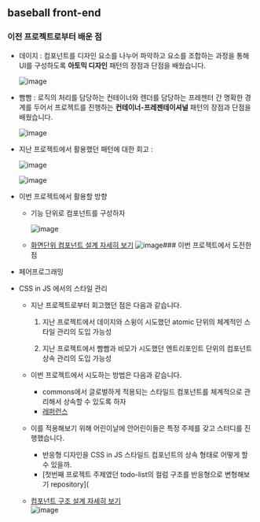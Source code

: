 ## baseball front-end

### 이전 프로젝트로부터 배운 점

- 데이지 : 컴포넌트를 디자인 요소를 나누어 파악하고 요소를 조합하는 과정을 통해 UI를 구성하도록 **아토믹 디자인** 패턴의 장점과 단점을 배웠습니다.

  ![image](https://user-images.githubusercontent.com/13144573/117402089-b424a400-af40-11eb-9ae4-1df5c365d4a5.png)

- 빰빰 : 로직의 처리를 담당하는 컨테이너와 렌더를 담당하는 프레젠터 간 명확한 경계를 두어서 프로젝트를 진행하는 **컨테이너-프레젠테이셔널** 패턴의 장점과 단점을 배웠습니다.

  ![image](https://user-images.githubusercontent.com/13144573/117402182-e2a27f00-af40-11eb-9957-f8471e23885e.png)

- 지난 프로젝트에서 활용했던 패턴에 대한 회고 : 

  ![image](https://user-images.githubusercontent.com/13144573/117402500-7a07d200-af41-11eb-9b97-2555a6bade52.png)

  ![image](https://user-images.githubusercontent.com/13144573/117402636-bc311380-af41-11eb-9f54-ad53b32c13ab.png)

- 이번 프로젝트에서 활용할 방향

  - 기능 단위로 컴포넌트를 구성하자

    ![image](https://user-images.githubusercontent.com/13144573/117402926-47aaa480-af42-11eb-9190-1f550cd8de9e.png)

  - [화면단위 컴포넌트 설계 자세히 보기](https://docs.google.com/presentation/d/1SoenJhdSngDiUf8UpG0lDOyvE9vHUUzDDxdtIu6YxDE)
    ![image](https://user-images.githubusercontent.com/13144573/117404668-4d55b980-af45-11eb-99af-e920c2104881.png)### 이번 프로젝트에서 도전한 점

- 페어프로그래밍

- CSS in JS 에서의 스타일 관리

  - 지난 프로젝트로부터 회고했던 점은 다음과 같습니다.

    1) 지난 프로젝트에서 데이지와 스윙이 시도했던 atomic 단위의 체계적인 스타일 관리의 도입 가능성

    2) 지난 프로젝트에서 빰빰과 비모가 시도했던 엔트리포인트 단위의 컴포넌트 상속 관리의 도입 가능성

  - 이번 프로젝트에서 시도하는 방법은 다음과 같습니다.

    - commons에서 글로벌하게 적용되는 스타일드 컴포넌트를 체계적으로 관리해서 상속할 수 있도록 하자
    - [레퍼런스](https://thebook.io/080203/ch24/03/01/)

  - 이를 적용해보기 위해 어린이날에 안어린이들은 특정 주제를 갖고 스터디를 진행했습니다.

    - 반응형 디자인을 CSS in JS 스타일드 컴포넌트의 상속 형태로 어떻게 할 수 있을까.
    - [첫번째 프로젝트 주제였던 todo-list의 컬럼 구조를 반응형으로 변형해보기 repository](


  - [컴포넌트 구조 설계 자세히 보기](https://viewer.diagrams.net/?highlight=0000ff&edit=_blank&layers=1&nav=1&title=baseball.front.drawio#R1Zpdb5swFIZ%2FDdJ2sSlgSOCy%2BeiH1Gid0LT20gMXvBGcOqYJ%2B%2FUzwYQQ045GIXaugg%2B2wc85x37tYIDJYnND4TKekxAlhjUINwaYGpZl2taQ%2FxSWvLS4plMaIopDUak2%2BPgvEsaBsGY4RKtGRUZIwvCyaQxImqKANWyQUrJuVnsmSfOpSxghyeAHMJGtP3HIYjEKa1TbbxGO4urJ5tAr7yxgVVmMZBXDkKz3TGBmgAklhJVXi80EJQW8ikvZ7vqNu7sXoyhlXRrc3f%2F4lUXf06fV6wt8Ac4c%2BdEXMYwVy6sBo5CPXxQJZTGJSAqTWW0dU5KlISp6HfBSXeeekCU3mtz4GzGWC2fCjBFuitkiEXfRBrPHveunoquvjihNN6LnbSGvCimj%2BeO2olkV99oVxbrhttRo%2BYAoXiCGqDCWwy7G%2BiZNYVqRjAboHYRVVEIaIfZOveHO5zxZEOFvQ3PejqIEMvzafA8oojba1asdyy%2BEbz%2FgZ9HvK0wy8aRb3vNDEfyHAdB07zrGDPlLuEWw5jnedKXoFlGGNu%2BTlEcuGgxFfuTN4rrONrNKoXgv06p6J0dVtNclJ0Zdk%2BJjKXHC6Lc6Rr%2BnMvotKfrnEKc6Rv9u3VMW%2FkBidQMX6jlZoAnK7sgJ9MXJvgxOrmpOzmVw2kFRBmoogZIgcQm5LC6DjCb5mMLgTzHn%2Fo9WjfZU7AZNdkBG10Zuh%2FP06kajJds6bsm2zrhmex3XbHPQHgZnkqxAH6ceqcO0dOobuX0ep3rSJDcnIUzULwf24S5EtQ6rhOAeqiliECd%2BQCjSg5oNtKMmb3QfEpgjeo9XTFNoI%2BXQZC3rk4AiHwUMk1Q5sUOtpn6TZMqqdpLRYjxltGlLzlNOTpa5tzw1Cc11ZQbU5%2BeodVLTFZjtdAQ26g2YLDNWKOG4xjDU4MzHkY48OwLrbQNlyWJDJ2DAPXIB6A%2BYrDN0AiZFWNc5rD9g8rliLcy04zXqmpG9nQZZsibTmZfy41hLVmSfjNnEcF3DmxizqeFdGW554Riea8zGhntleJzyYLuhMsD1Z%2B2wDltO1s6MVZZrZRgK0aYe2bFqrb%2BZrl2t7ZBpkcDAOxJbf3%2B7upcWaV33Uv1Fmixz9UZmK9dt1QtdwL8sjnkQby1fRrSxc3tjJ2tef%2FztLn0mygPtcDpr24K651w3gSWxmmK4IGl4jVES6gesZTI7LzB5f%2BAvKcegHJXt6hZbLVsDzIJ4nDGmwXGQxKu%2F0OLF%2BvvJ7b29r1DB7B8%3D)  
    ![image](https://user-images.githubusercontent.com/13144573/117404828-9443af00-af45-11eb-8b66-9cfa3656b62e.png)


